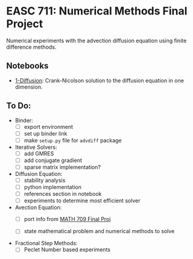 # EASC 711: Numerical Methods Final Project   

Numerical experiments with the advection diffusion equation using finite
difference methods.

## Notebooks
- [1-Diffusion](https://nbviewer.jupyter.org/github/andrewdnolan/AdvDiff/blob/master/notebooks/Diffusion_1D.ipynb): Crank-Nicolson solution to the diffusion equation in one dimension.


## To Do:   
- Binder:
  - [ ] export environment
  - [ ] set up binder link
  - [ ] make `setup.py` file for `advdiff` package
- Iterative Solvers:
    - [ ] add GMRES
    - [ ] add conjugate gradient
    - [ ] sparse matrix implementation?

- Diffusion Equation:  
   - [ ] stability analysis
   - [ ] python implementation
   - [ ] references section in notebook
   - [ ] experiments to determine most efficient solver

- Avection Equation:
  - [ ] port info from [MATH 709 Final Proj](https://github.com/andrewdnolan/MATH-709-Final-Project)
  - [ ] state mathematical problem and numerical methods to solve  


- Fractional Step Methods:
  - [ ] Peclet Number based experiments
